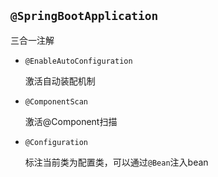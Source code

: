 ## `@SpringBootApplication`

三合一注解

- `@EnableAutoConfiguration`

  激活自动装配机制

- `@ComponentScan`

  激活@Component扫描

- `@Configuration`

  标注当前类为配置类，可以通过`@Bean`注入bean

